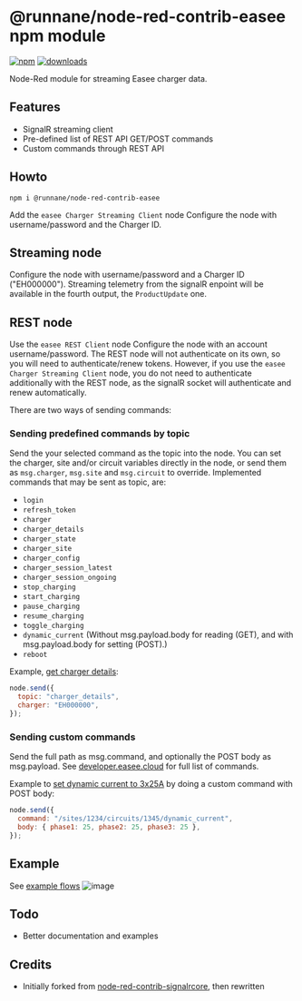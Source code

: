 # @runnane/node-red-contrib-easee npm module

[![npm](https://img.shields.io/npm/v/@runnane/node-red-contrib-easee.svg?maxAge=2592000)](https://www.npmjs.com/package/@runnane/node-red-contrib-easee)
[![downloads](https://img.shields.io/npm/dt/@runnane/node-red-contrib-easee.svg?maxAge=2592000)](https://www.npmjs.com/package/@runnane/node-red-contrib-easee)

Node-Red module for streaming Easee charger data.

## Features

- SignalR streaming client
- Pre-defined list of REST API GET/POST commands
- Custom commands through REST API

## Howto

`npm i @runnane/node-red-contrib-easee`

Add the `easee Charger Streaming Client` node
Configure the node with username/password and the Charger ID.

## Streaming node

Configure the node with username/password and a Charger ID ("EH000000").
Streaming telemetry from the signalR enpoint will be available in the fourth output,
the `ProductUpdate` one.

## REST node

Use the `easee REST Client` node
Configure the node with an account username/password.
The REST node will not authenticate on its own, so you will need to authenticate/renew tokens.
However, if you use the `easee Charger Streaming Client` node,
you do not need to authenticate additionally with the REST node, as the signalR socket
will authenticate and renew automatically.

There are two ways of sending commands:

### Sending predefined commands by topic

Send the your selected command as the topic into the node.
You can set the charger, site and/or circuit variables directly in the node, or send them as
`msg.charger`, `msg.site` and `msg.circuit` to override.
Implemented commands that may be sent as topic, are:

- `login`
- `refresh_token`
- `charger`
- `charger_details`
- `charger_state`
- `charger_site`
- `charger_config`
- `charger_session_latest`
- `charger_session_ongoing`
- `stop_charging`
- `start_charging`
- `pause_charging`
- `resume_charging`
- `toggle_charging`
- `dynamic_current` (Without msg.payload.body for reading (GET), and with msg.payload.body for setting (POST).)
- `reboot`

Example, [get charger details](https://developer.easee.cloud/reference/get_api-chargers-id-details):

```javascript
node.send({
  topic: "charger_details",
  charger: "EH000000",
});
```

### Sending custom commands

Send the full path as msg.command, and optionally the POST body as msg.payload.
See [developer.easee.cloud](https://developer.easee.cloud/reference/get_api-chargers) for full list of commands.

Example to [set dynamic current to 3x25A](https://developer.easee.cloud/reference/post_api-sites-siteid-circuits-circuitid-dynamiccurrent) by doing a custom command with POST body:

```javascript
node.send({
  command: "/sites/1234/circuits/1345/dynamic_current",
  body: { phase1: 25, phase2: 25, phase3: 25 },
});
```

## Example

See [example flows](https://github.com/runnane/node-red-contrib-easee/blob/main/example.json)
![image](https://github.com/runnane/node-red-contrib-easee/assets/1679504/744fd250-3bab-46d8-a31a-3421f6d4c42d)

## Todo

- Better documentation and examples

## Credits

- Initially forked from [node-red-contrib-signalrcore](https://github.com/scottpage/node-red-contrib-signalrcore), then rewritten
